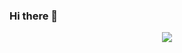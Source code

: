 ### Hi there 👋

<p align="center">
  <img src="https://avatars.githubusercontent.com/u/1351279?s=400&u=e3584806ff450797ee9d88a4bae6ac54410c9f3e&v=4" />
</p>


<!--
**f3rn0s/f3rn0s** is a ✨ _special_ ✨ repository because its `README.md` (this file) appears on your GitHub profile.

Here are some ideas to get you started:

- 🔭 I’m currently working on ...
- 🌱 I’m currently learning ...
- 👯 I’m looking to collaborate on ...
- 🤔 I’m looking for help with ...
- 💬 Ask me about ...
- 📫 How to reach me: ...
- 😄 Pronouns: ...
- ⚡ Fun fact: ...
-->
